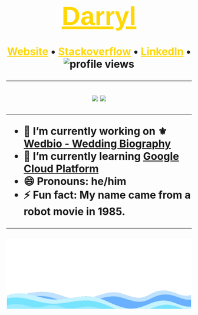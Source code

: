 <p style="background-image: url('https://scontent-xsp1-1.xx.fbcdn.net/v/t1.0-9/67313905_10219515380740723_847708016017932288_o.jpg?_nc_cat=103&_nc_sid=19026a&_nc_ohc=4QJVKGqtyfYAX-Z3yMd&_nc_ht=scontent-xsp1-1.xx&oh=9f3848284410f265f4623b3e06e16d94&oe=5FA6419C');width:100%;height:400px;background-position: 0 -20px;background-size:100%;color:#fff;display:flex;align-items:center;justify-content:center;background-repeat:no-repeat;">
</p>

<h1 align="center"><a href="https://thereal-website.com" style="color:#ffd700;font-size:70px;font-family: arial;text-align:center;">Darryl</a><h1>

<p align="center">
  <a href="https://thereal-website.com" style="color:#ffd700">Website</a> •
  <a href="https://stackoverflow.com/cv/darryl_rn" style="color:#ffd700">Stackoverflow</a> •
  <a href="https://www.linkedin.com/in/darryl-rn/" style="color:#ffd700">LinkedIn</a> •
  <img src="https://gpvc.arturio.dev/darrylsepeda" alt="profile views">
</p>

---

<p align="center">
  <img src="https://github-readme-stats.vercel.app/api/top-langs/?username=darrylsepeda&bg_color=001529&title_color=ffd700&text_color=ffd700&langs_count=10&layout=compact" />
  <img src="https://github-readme-stats.vercel.app/api?username=darrylsepeda&show_icons=true&bg_color=001529&title_color=ffd700&text_color=ffd700&count_private=true" />
</p>

---

- 🔭 I’m currently working on ⚜️ [Wedbio - Wedding Biography](https://wedbio.com)
- 🌱 I’m currently learning [Google Cloud Platform](https://google.qwiklabs.com/public_profiles/29ee8b2d-6347-43fe-87f4-03d5feb442a1)
- 😄 Pronouns: he/him
- ⚡ Fun fact: My name came from a robot movie in 1985.

---

<img src="footer.gif" width="100%" />
<!-- I'm a [Software Engineer](https://wedbio.com) focusing on fullstack web applications.  -->
<!-- - 👯 I’m looking to collaborate on ...
- 🤔 I’m looking for help with ...
- 💬 Ask me about ...
- 📫 How to reach me:  -->
